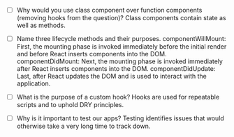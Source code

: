 - [ ] Why would you use class component over function components (removing hooks from the question)?
    Class components contain state as well as methods.

- [ ] Name three lifecycle methods and their purposes.
    componentWillMount: First, the mounting phase is invoked immediately before the initial render and before React inserts components into the DOM.
    componentDidMount: Next, the mounting phase is invoked immediately after React inserts components into the DOM. 
    componentDidUpdate: Last, after React updates the DOM and is used to interact with the application.

- [ ] What is the purpose of a custom hook?
    Hooks are used for repeatable scripts and to uphold DRY principles. 

- [ ] Why is it important to test our apps?
    Testing identifies issues that would otherwise take a very long time to track down. 
